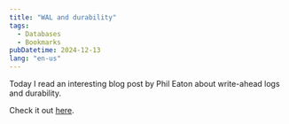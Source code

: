 ```yaml
---
title: "WAL and durability"
tags:
  - Databases
  - Bookmarks
pubDatetime: 2024-12-13
lang: "en-us"
---
```


Today I read an interesting blog post by Phil Eaton about write-ahead logs and durability.

Check it out [here](https://notes.eatonphil.com/2024-07-01-a-write-ahead-log-is-not-a-universal-part-of-durability.html).
